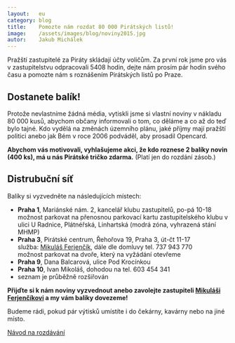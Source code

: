 ```yaml
---
layout:   eu
category: blog
title:    Pomozte nám rozdat 80 000 Pirátských listů!
image:    /assets/images/blog/noviny2015.jpg
autor:    Jakub Michálek
---
```


Pražští zastupitelé za Piráty skládají účty voličům. Za první rok jsme pro vás 
v zastupitelstvu odpracovali 5408 hodin, dejte nám prosím pár hodin svého času 
a pomozte nám s roznášením Pirátských listů po Praze. 


Dostanete balík!
----------

Protože nevlastníme žádná média, vytiskli jsme si vlastní noviny v nákladu 
80 000 kusů, abychom občany informovali o tom, co děláme a co až do teď bylo tajné. 
Kdo vydělá na změnách územního plánu, jaké příjmy mají pražští politici anebo
jak Bém v roce 2006 podváděl, aby prosadil Opencard.

<div class="panel callout">
<strong>Abychom vás motivovali, vyhlašujeme akci, že kdo roznese 2 balíky novin 
(400 ks), má u nás Pirátské tričko zdarma.</strong> (Platí jen do rozdání zásob.)
</div>

Distrubuční síť
---------------

Balíky si vyzvedněte na následujících místech:

* **Praha 1**, Mariánské nám. 2, kancelář klubu zastupitelů, po-pá 10-18  
  možnost parkovat na přenosnou parkovací kartu zastupitelského klubu v ulici U Radnice, Plátnéřská, 
  Linhartská (modrá zóna, vyhrazená stání MHMP)
* **Praha 3**, Pirátské centrum, Řehořova 19, Praha 3, út-čt 11-17  
  služba: [Mikuláš Ferjenčík][miki], dále dle domluvy tel. 737 943 770   
  možnost parkovat na dvoře, který na vyžádání otevřeme
* **Praha 9**, Dana Balcarová, ulice Pod Krocínkou
* **Praha 10**, Ivan Mikoláš, dohodou na tel. 603 454 341
* seznam je průběžně rozšiřován

**Přijďte si k nám noviny vyzvednout anebo zavolejte zastupiteli [Mikuláši Ferjenčíkovi][miki] a 
my vám balíky dovezeme!** 

Budeme rádi, pokud pár výtisků umístíte i do 
čekárny, kavárny nebo na jiné místo.

<a href="/assets/static/plisty/letak-noviny.pdf" class="button success expand">Návod na rozdávání</a>

[miki]: /mikulas-ferjencik.html
